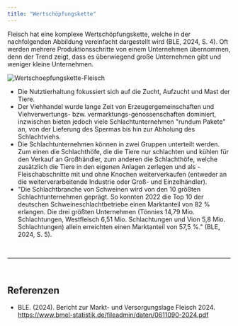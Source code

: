 ```yaml
---
title: "Wertschöpfungskette"
---
```



Fleisch hat eine komplexe Wertschöpfungskette, welche in der nachfolgenden Abbildung vereinfacht dargestellt wird (BLE, 2024, S. 4). Oft werden mehrere Produktionsschritte von einem Unternehmen übernommen, denn der Trend zeigt, dass es überwiegend große Unternehmen gibt und weniger kleine Unternehmen.

![Wertschoepfungskette-Fleisch](Wertschoepfungskette-Fleich.jpg) 


- Die Nutztierhaltung fokussiert sich auf die Zucht, Aufzucht und Mast der Tiere. 
- Der Viehhandel wurde lange Zeit von Erzeugergemeinschaften und Viehverwertungs- bzw. vermarktungs-genossenschaften dominiert, inzwischen bieten jedoch viele Schlachtunternehmen "rundum Pakete" an, von der Lieferung des Spermas bis hin zur Abholung des Schlachtviehs. 
- Die Schlachtunternehmen können in zwei Gruppen unterteilt werden. Zum einen die Schlachthöfe, die die Tiere nur schlachten und kühlen für den Verkauf an Großhändler, zum anderen die Schlachthöfe, welche zusätzlich die Tiere in den eigenen Anlagen zerlegen und als -Fleischabschnitte mit und ohne Knochen weiterverkaufen (entweder an die weiterverarbeitende Industrie oder Groß- und Einzelhändler).
- "Die Schlachtbranche von Schweinen wird von den 10 größten Schlachtunternehmen geprägt. So konnten 2022 die Top 10 der deutschen Schweineschlachtbetriebe einen Marktanteil von 82 % erlangen. Die drei größten Unternehmen (Tönnies 14,79 Mio. Schlachtungen, Westfleisch 6,51 Mio. Schlachtungen und Vion 5,8 Mio. Schlachtungen) allein erreichten einen Marktanteil von 57,5 %." (BLE, 2024, S. 5). 

<br>

---

<br> 

## Referenzen
- BLE. (2024). Bericht zur Markt- und Versorgungslage Fleisch 2024. https://www.bmel-statistik.de/fileadmin/daten/0611090-2024.pdf 
